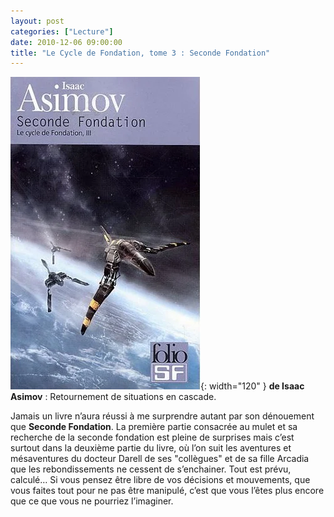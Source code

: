 ```yaml
---
layout: post
categories: ["Lecture"]
date: 2010-12-06 09:00:00
title: "Le Cycle de Fondation, tome 3 : Seconde Fondation"
---
```


![couverture](/assets/images/couv_lecture/fondation3.webp){: width="120" } **de Isaac Asimov** : Retournement de situations en cascade.

Jamais un livre n’aura réussi à me surprendre autant par son dénouement
que **Seconde Fondation**. La première partie consacrée au mulet et sa
recherche de la seconde fondation est pleine de surprises mais c’est
surtout dans la deuxième partie du livre, où l’on suit les aventures et
mésaventures du docteur Darell de ses "collègues" et de sa fille
Arcadia que les rebondissements ne cessent de s’enchainer. Tout est
prévu, calculé… Si vous pensez être libre de vos décisions et
mouvements, que vous faites tout pour ne pas être manipulé, c’est que
vous l’êtes plus encore que ce que vous ne pourriez l’imaginer.


